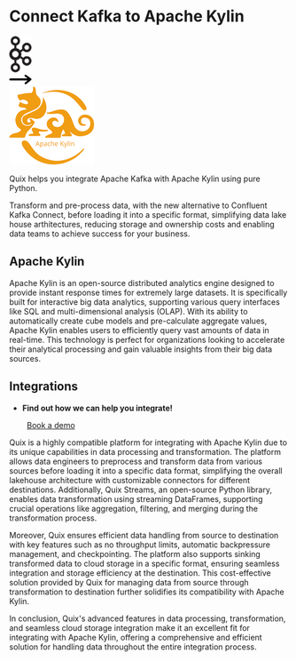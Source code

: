 # Connect Kafka to Apache Kylin

<div class="connect-images cards blog-grid-card" markdown>
<div>
<img src="../images/kafka_logo.png" width="40px" />
</div>
<div>
<img src="../images/arrow.svg" width="40px" />
</div>
<div>
<img src="./images/apache-kylin_1.jpg" />
</div>
</div>

Quix helps you integrate Apache Kafka with Apache Kylin using pure Python.

Transform and pre-process data, with the new alternative to Confluent Kafka Connect, before loading it into a specific format, simplifying data lake house arthitectures, reducing storage and ownership costs and enabling data teams to achieve success for your business.

## Apache Kylin

Apache Kylin is an open-source distributed analytics engine designed to provide instant response times for extremely large datasets. It is specifically built for interactive big data analytics, supporting various query interfaces like SQL and multi-dimensional analysis (OLAP). With its ability to automatically create cube models and pre-calculate aggregate values, Apache Kylin enables users to efficiently query vast amounts of data in real-time. This technology is perfect for organizations looking to accelerate their analytical processing and gain valuable insights from their big data sources.

## Integrations

<div class="grid cards" markdown>

- __Find out how we can help you integrate!__

    <a class="md-button md-button--primary" href="https://share.hsforms.com/1iW0TmZzKQMChk0lxd_tGiw4yjw2?__hstc=175542013.2303933fbd746c0ac86d9ccbe9bc9100.1728383268831.1729603416735.1729620918855.31&__hssc=175542013.1.1729620918855&__hsfp=2132701734" target="_blank" style="margin:.5rem;">Book a demo</a>

</div>


Quix is a highly compatible platform for integrating with Apache Kylin due to its unique capabilities in data processing and transformation. The platform allows data engineers to preprocess and transform data from various sources before loading it into a specific data format, simplifying the overall lakehouse architecture with customizable connectors for different destinations. Additionally, Quix Streams, an open-source Python library, enables data transformation using streaming DataFrames, supporting crucial operations like aggregation, filtering, and merging during the transformation process.

Moreover, Quix ensures efficient data handling from source to destination with key features such as no throughput limits, automatic backpressure management, and checkpointing. The platform also supports sinking transformed data to cloud storage in a specific format, ensuring seamless integration and storage efficiency at the destination. This cost-effective solution provided by Quix for managing data from source through transformation to destination further solidifies its compatibility with Apache Kylin.

In conclusion, Quix's advanced features in data processing, transformation, and seamless cloud storage integration make it an excellent fit for integrating with Apache Kylin, offering a comprehensive and efficient solution for handling data throughout the entire integration process.

